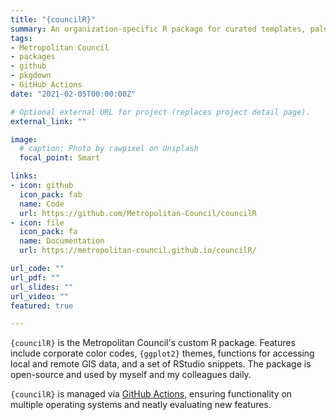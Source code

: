 ```yaml
---
title: "{councilR}"
summary: An organization-specific R package for curated templates, palettes, functions, and more!  
tags:
- Metropolitan Council
- packages
- github
- pkgdown
- GitHub Actions
date: "2021-02-05T00:00:00Z"

# Optional external URL for project (replaces project detail page).
external_link: ""

image:
  # caption: Photo by rawpixel on Unsplash
  focal_point: Smart

links:
- icon: github
  icon_pack: fab
  name: Code
  url: https://github.com/Metropolitan-Council/councilR
- icon: file
  icon_pack: fa
  name: Documentation
  url: https://metropolitan-council.github.io/councilR/

url_code: ""
url_pdf: ""
url_slides: ""
url_video: ""
featured: true

---
```


`{councilR}` is the Metropolitan Council's custom R package. Features include corporate color codes, `{ggplot2}` themes, functions for accessing local and remote GIS data, and a set of RStudio snippets. The package is open-source and used by myself and my colleagues daily.    

`{councilR}` is managed via [GitHub Actions](https://github.com/features/actions), ensuring functionality on multiple operating systems and neatly evaluating new features.  



